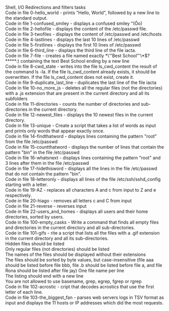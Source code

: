 Shell, I/O Redirections and filters tasks </br >
Code in file 0-hello_world  - prints "Hello, World", followed by a new line to the standard output. </br >
Code in file  1-confused_smiley  - displays a confused smiley "(Ôo)  </br >
Code in file  2-hellofile  - displays the content of the /etc/passwd file.  </br >
Code in file  3-twofiles  - displays the content of /etc/passwd and /etc/hosts  </br >
Code in file  4-lastlines  - displays the last 10 lines of /etc/passwd  </br >
Code in file  5-firstlines  - displays the first 10 lines of /etc/passwd  </br >
Code in file  6-third_line  - displays the third line of the file iacta.  </br >
Code in file  7-file  - creates a file named exactly \*\\'"Best School"\'\\*$\?\*\*\*\*\*:) containing the text Best School ending by a new line  </br >
Code in file  8-cwd_state  - writes into the file ls_cwd_content the result of the command ls -la. If the file ls_cwd_content already exists, it should be overwritten. If the file ls_cwd_content does not exist, create it.  </br >
Code in file  9-duplicate_last_line  - duplicates the last line of the file iacta  </br >
Code in file  10-no_more_js  -  deletes all the regular files (not the directories) with a .js extension that are present in the current directory and all its subfolders  </br >
Code in file  11-directories  - counts the number of directories and sub-directories in the current directory. </br >
Code in file  12-newest_files  - displays the 10 newest files in the current directory.  </br >
Code in file  13-unique  - Create a script that takes a list of words as input and prints only words that appear exactly once. </br >
Code in file  14-findthatword  - displays lines containing the pattern "root" from the file /etc/passwd  </br >
Code in file  15-countthatword  - displays the number of lines that contain the pattern "bin" in the file /etc/passwd  </br >
Code in file  16-whatsnext  - displays lines containing the pattern "root" and 3 lines after them in the file /etc/passwd  </br >
Code in file  17-hidethisword  - displays all the lines in the file /etc/passwd that do not contain the pattern "bin". </br >
Code in file   18-letteronly - displays all lines of the file /etc/ssh/sshd_config starting with a letter.  </br >
Code in file  19-AZ  - replaces all characters A and c from input to Z and e respectively.  </br >
Code in file  20-hiago  - removes all letters c and C from input </br >
Code in file  21-reverse  - reverses input  </br >
Code in file  22-users_and_homes  - displays all users and their home directories, sorted by users.  </br >
Code in file  100-empty_casks  - Write a command that finds all empty files and directories in the current directory and all sub-directories. </br >
Code in file  101-gifs  - rite a script that lists all the files with a .gif extension in the current directory and all its sub-directories.  </br >
Hidden files should be listed</br >
Only regular files (not directories) should be listed</br >
The names of the files should be displayed without their extensions</br >
The files should be sorted by byte values, but case-insensitive (file aaa should be listed before file bbb, file .b should be listed before file a, and file Rona should be listed after file jay)
One file name per line</br >
The listing should end with a new line</br >
You are not allowed to use basename, grep, egrep, fgrep or rgrep </br >
Code in file  102-acrostic  - cript that decodes acrostics that use the first letter of each line.  </br >
Code in file  103-the_biggest_fan  - parses web servers logs in TSV format as input and displays the 11 hosts or IP addresses which did the most requests.  </br >

